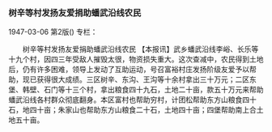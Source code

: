 ### 树辛等村发扬友爱捐助蟠武沿线农民

1947-03-06
第2版()
专栏：

　　树辛等村发扬友爱捐助蟠武沿线农民
    【本报讯】武乡蟠武沿线李峪、长乐等十九个村，因四三年受敌人摧毁太很，物资损失重大。这次查减中，农民得到土地后，仍有许多困难，领导上发动了互助运动，号召富裕村庄发扬阶级友爱予以帮助，现已获得很大成绩。三区树辛、东沟、王沟等十余村拿出三十万元；二区东堡、韩壁、石门等十三个村，拿出粮食四十九石，土地二十亩，款五十万元来帮助蟠武沿线各村群众彻底翻身。本区富村也帮助穷村，计团松帮助东方山粮食四十石，地四十亩；朱家山也帮助东方山粮食二十石，土地四十亩；四堡帮助南上合土地五十亩。
